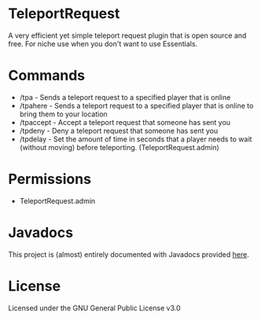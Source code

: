 # TeleportRequest

A very efficient yet simple teleport request plugin that is open source and free. For niche use when you don't want to use Essentials.

# Commands

- /tpa <player> - Sends a teleport request to a specified player that is online
- /tpahere <player> - Sends a teleport request to a specified player that is online to bring them to your location
- /tpaccept - Accept a teleport request that someone has sent you
- /tpdeny - Deny a teleport request that someone has sent you
- /tpdelay - Set the amount of time in seconds that a player needs to wait (without moving) before teleporting. (TeleportRequest.admin)
  
# Permissions
  
- TeleportRequest.admin
  
# Javadocs

This project is (almost) entirely documented with Javadocs provided [here](http://bbe24.xyz/org/dreamleaf/teleportrequest/package-summary.html).
  
# License
  
Licensed under the GNU General Public License v3.0
